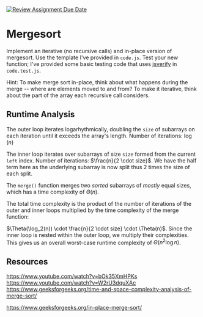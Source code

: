 [![Review Assignment Due Date](https://classroom.github.com/assets/deadline-readme-button-24ddc0f5d75046c5622901739e7c5dd533143b0c8e959d652212380cedb1ea36.svg)](https://classroom.github.com/a/1uurLsu5)

# Mergesort

Implement an iterative (no recursive calls) and in-place version of mergesort.
Use the template I've provided in `code.js`. Test your new function; I've
provided some basic testing code that uses
[jsverify](https://jsverify.github.io/) in `code.test.js`.

Hint: To make merge sort in-place, think about what happens during the merge --
where are elements moved to and from? To make it iterative, think about the
part of the array each recursive call considers.

## Runtime Analysis

The outer loop iterates logarhythmically, doubling the `size` of subarrays on each iteration until it exceeds the array's length. Number of iterations: $\log(n)$

The inner loop iterates over subarrays of size `size` formed from the current `left` index.
Number of iterations: $\frac{n}{2 \cdot size}$. We have the half term here as the underlying subarray is now split thus 2 times the size of each split.

The `merge()` function merges two _sorted_ subarrays of _mostly_ equal sizes, which has a time complexity of $\Theta(n)$.

The total time complexity is the product of the number of iterations of the outer and inner loops multiplied by the time complexity of the merge function:

$\Theta(\log_2(n)) \cdot \frac{n}{2 \cdot size} \cdot \Theta(n)$. Since the inner loop is nested within the outer loop, we multiply their complexities. This gives us an overall worst-case runtime complexity of $\Theta(n^2 \log n)$.

## Resources

https://www.youtube.com/watch?v=bOk35XmHPKs
https://www.youtube.com/watch?v=W2rU3dquXAc
https://www.geeksforgeeks.org/time-and-space-complexity-analysis-of-merge-sort/

https://www.geeksforgeeks.org/in-place-merge-sort/
